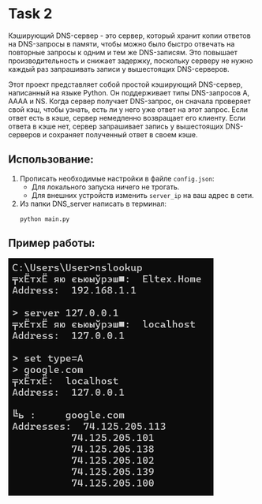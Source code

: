 # Task 2
Кэширующий DNS-сервер - это сервер, который хранит копии ответов на DNS-запросы в памяти, чтобы можно было быстро отвечать на повторные запросы к одним и тем же DNS-записям. Это повышает производительность и снижает задержку, поскольку серверу не нужно каждый раз запрашивать записи у вышестоящих DNS-серверов.

Этот проект представляет собой простой кэширующий DNS-сервер, написанный на языке Python. Он поддерживает типы DNS-запросов A, AAAA и NS. Когда сервер получает DNS-запрос, он сначала проверяет свой кэш, чтобы узнать, есть ли у него уже ответ на этот запрос. Если ответ есть в кэше, сервер немедленно возвращает его клиенту. Если ответа в кэше нет, сервер запрашивает запись у вышестоящих DNS-серверов и сохраняет полученный ответ в своем кэше.

## Использование:
1. Прописать необходимые настройки в файле `config.json`:   
   * Для локального запуска ничего не трогать.  
   * Для внешних устройств изменить `server_ip` на ваш адрес в сети.
2. Из папки DNS_server написать в терминал:
    ```
    python main.py
    ```

## Пример работы:
![Image](resources/img.png)